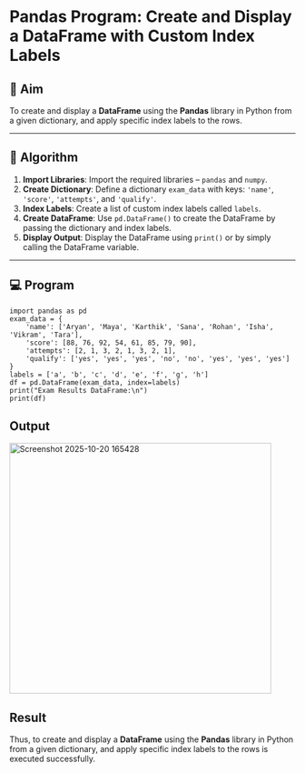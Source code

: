 # Pandas Program: Create and Display a DataFrame with Custom Index Labels

## 🎯 Aim

To create and display a **DataFrame** using the **Pandas** library in Python from a given dictionary, and apply specific index labels to the rows.

---

## 🧠 Algorithm

1. **Import Libraries**: Import the required libraries – `pandas` and `numpy`.
2. **Create Dictionary**: Define a dictionary `exam_data` with keys: `'name'`, `'score'`, `'attempts'`, and `'qualify'`.
3. **Index Labels**: Create a list of custom index labels called `labels`.
4. **Create DataFrame**: Use `pd.DataFrame()` to create the DataFrame by passing the dictionary and index labels.
5. **Display Output**: Display the DataFrame using `print()` or by simply calling the DataFrame variable.

---

## 💻 Program
```
import pandas as pd
exam_data = {
    'name': ['Aryan', 'Maya', 'Karthik', 'Sana', 'Rohan', 'Isha', 'Vikram', 'Tara'],
    'score': [88, 76, 92, 54, 61, 85, 79, 90],
    'attempts': [2, 1, 3, 2, 1, 3, 2, 1],
    'qualify': ['yes', 'yes', 'yes', 'no', 'no', 'yes', 'yes', 'yes']
}
labels = ['a', 'b', 'c', 'd', 'e', 'f', 'g', 'h']
df = pd.DataFrame(exam_data, index=labels)
print("Exam Results DataFrame:\n")
print(df)
```
## Output
<img width="461" height="441" alt="Screenshot 2025-10-20 165428" src="https://github.com/user-attachments/assets/8d885db7-27f7-45ff-b455-24680f2371a1" />


## Result
Thus, to create and display a **DataFrame** using the **Pandas** library in Python from a given dictionary, and apply specific index labels to the rows is executed successfully.

